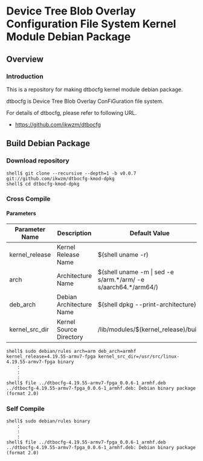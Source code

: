 Device Tree Blob Overlay Configuration File System Kernel Module Debian Package
====================================================================================

Overview
------------------------------------------------------------------------------------

### Introduction

This is a repository for making dtbocfg kernel module debian package.

dtbocfg is Device Tree Blob Overlay ConFiGuration file system.

For details of dtbocfg, please refer to following URL.

  * https://github.com/ikwzm/dtbocfg


Build Debian Package
------------------------------------------------------------------------------------

### Download repository

```console
shell$ git clone --recursive --depth=1 -b v0.0.7 git://github.com/ikwzm/dtbocfg-kmod-dpkg
shell$ cd dtbocfg-kmod-dpkg
```

### Cross Compile

#### Parameters

| Parameter Name | Description              | Default Value                                                    |
|----------------|--------------------------|------------------------------------------------------------------|
| kernel_release | Kernel Release Name      | $(shell uname -r)                                                |
| arch           | Architecture Name        | $(shell uname -m \| sed -e s/arm.\*/arm/ -e s/aarch64.\*/arm64/) |
| deb_arch       | Debian Architecture Name | $(shell dpkg --print-architecture)                               |
| kernel_src_dir | Kernel Source Directory  | /lib/modules/$(kernel_release)/build                             |


```console
shell$ sudo debian/rules arch=arm deb_arch=armhf kernel_release=4.19.55-armv7-fpga kernel_src_dir=/usr/src/linux-4.19.55-armv7-fpga binary
    :
    :
    :
shell$ file ../dtbocfg-4.19.55-armv7-fpga_0.0.6-1_armhf.deb
../dtbocfg-4.19.55-armv7-fpga_0.0.6-1_armhf.deb: Debian binary package (format 2.0)
```

### Self Compile

```console
shell$ sudo debian/rules binary
    :
    :
    :
shell$ file ../dtbocfg-4.19.55-armv7-fpga_0.0.6-1_armhf.deb
../dtbocfg-4.19.55-armv7-fpga_0.0.6-1_armhf.deb: Debian binary package (format 2.0)
```

